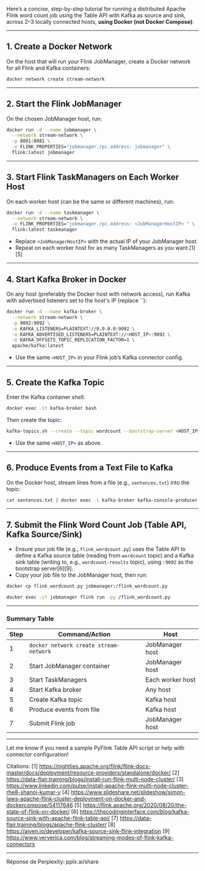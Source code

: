 Here’s a concise, step-by-step tutorial for running a distributed Apache Flink word count job using the Table API with Kafka as source and sink, across 2–3 locally connected hosts, **using Docker (not Docker Compose)**:

---

## **1. Create a Docker Network**

On the host that will run your Flink JobManager, create a Docker network for all Flink and Kafka containers:

```bash
docker network create stream-network
```

---

## **2. Start the Flink JobManager**

On the chosen JobManager host, run:

```bash
docker run -d --name jobmanager \
  --network stream-network \
  -p 8081:8081 \
  -e FLINK_PROPERTIES="jobmanager.rpc.address: jobmanager" \
  flink:latest jobmanager
```

---

## **3. Start Flink TaskManagers on Each Worker Host**

On each worker host (can be the same or different machines), run:

```bash
docker run -d --name taskmanager \
  --network stream-network \
  -e FLINK_PROPERTIES="jobmanager.rpc.address: <JobManagerHostIP> " \
  flink:latest taskmanager
```
- Replace `<JobManagerHostIP>` with the actual IP of your JobManager host.
- Repeat on each worker host for as many TaskManagers as you want.[1][5]

---

## **4. Start Kafka Broker in Docker**

On any host (preferably the Docker host with network access), run Kafka with advertised listeners set to the host's IP (replace ``):

```bash
docker run -d --name kafka-broker \
  --network stream-network \
  -p 9092:9092 \
  -e KAFKA_LISTENERS=PLAINTEXT://0.0.0.0:9092 \
  -e KAFKA_ADVERTISED_LISTENERS=PLAINTEXT://<HOST_IP>:9092 \
  -e KAFKA_OFFSETS_TOPIC_REPLICATION_FACTOR=1 \
  apache/kafka:latest
```
- Use the same `<HOST_IP>` in your Flink job’s Kafka connector config.

---

## **5. Create the Kafka Topic**

Enter the Kafka container shell:

```bash
docker exec -it kafka-broker bash
```

Then create the topic:

```bash
kafka-topics.sh --create --topic wordcount --bootstrap-server <HOST_IP>:9092 --replication-factor 1 --partitions 1
```
- Use the same `<HOST_IP>` as above.

---

## **6. Produce Events from a Text File to Kafka**

On the Docker host, stream lines from a file (e.g., `sentences.txt`) into the topic:

```bash
cat sentences.txt | docker exec -i kafka-broker kafka-console-producer.sh --broker-list <HOST_IP>:9092 --topic wordcount
```

---

## **7. Submit the Flink Word Count Job (Table API, Kafka Source/Sink)**

- Ensure your job file (e.g., `flink_wordcount.py`) uses the Table API to define a Kafka source table (reading from `wordcount` topic) and a Kafka sink table (writing to, e.g., `wordcount-results` topic), using `:9092` as the bootstrap server[6][9].
- Copy your job file to the JobManager host, then run:

```bash
docker cp flink_wordcount.py jobmanager:/flink_wordcount.py

docker exec -it jobmanager flink run -py /flink_wordcount.py
```

---

### **Summary Table**

| Step | Command/Action                        | Host             |
|------|---------------------------------------|------------------|
| 1    | `docker network create stream-network` | JobManager host  |
| 2    | Start JobManager container            | JobManager host  |
| 3    | Start TaskManagers                    | Each worker host |
| 4    | Start Kafka broker                    | Any host         |
| 5    | Create Kafka topic                    | Kafka host       |
| 6    | Produce events from file              | Kafka host       |
| 7    | Submit Flink job                      | JobManager host  |

---

Let me know if you need a sample PyFlink Table API script or help with connector configuration!

Citations:
[1] https://nightlies.apache.org/flink/flink-docs-master/docs/deployment/resource-providers/standalone/docker/
[2] https://data-flair.training/blogs/install-run-flink-multi-node-cluster/
[3] https://www.linkedin.com/pulse/install-apache-flink-multi-node-cluster-rhe8-shanoj-kumar-v
[4] https://www.slideshare.net/slideshow/simon-laws-apache-flink-cluster-deployment-on-docker-and-dockercompose/54117646
[5] https://flink.apache.org/2020/08/20/the-state-of-flink-on-docker/
[6] https://thecodinginterface.com/blog/kafka-source-sink-with-apache-flink-table-api/
[7] https://data-flair.training/blogs/apache-flink-cluster/
[8] https://aiven.io/developer/kafka-source-sink-flink-integration
[9] https://www.ververica.com/blog/streaming-modes-of-flink-kafka-connectors

---
Réponse de Perplexity: pplx.ai/share